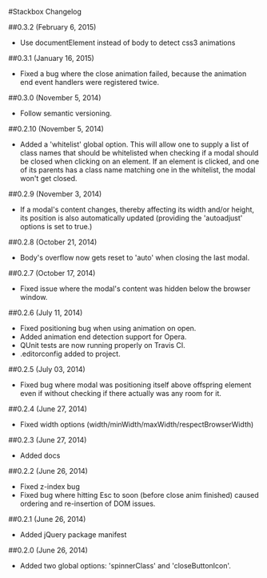 #Stackbox Changelog

##0.3.2 (February 6, 2015)
* Use documentElement instead of body to detect css3 animations

##0.3.1 (January 16, 2015)
* Fixed a bug where the close animation failed, because the animation end event handlers were registered twice.

##0.3.0 (November 5, 2014)
* Follow semantic versioning.

##0.2.10 (November 5, 2014)
* Added a 'whitelist' global option. This will allow one to supply a list of class names that should be whitelisted when checking if a modal should be closed when clicking on an element. If an element is clicked, and one of its parents has a class name matching one in the whitelist, the modal won't get closed.

##0.2.9 (November 3, 2014)
* If a modal's content changes, thereby affecting its width and/or height, its position is also automatically updated (providing the 'autoadjust' options is set to true.)

##0.2.8 (October 21, 2014)
* Body's overflow now gets reset to 'auto' when closing the last modal.

##0.2.7 (October 17, 2014)
* Fixed issue where the modal's content was hidden below the browser window.

##0.2.6 (July 11, 2014)
* Fixed positioning bug when using animation on open.
* Added animation end detection support for Opera.
* QUnit tests are now running properly on Travis CI.
* .editorconfig added to project.

##0.2.5 (July 03, 2014)
* Fixed bug where modal was positioning itself above offspring element even if without checking if there actually was any room for it.

##0.2.4 (June 27, 2014)
* Fixed width options (width/minWidth/maxWidth/respectBrowserWidth)

##0.2.3 (June 27, 2014)
* Added docs

##0.2.2 (June 26, 2014)
* Fixed z-index bug
* Fixed bug where hitting Esc to soon (before close anim finished) caused ordering and re-insertion of DOM issues.

##0.2.1 (June 26, 2014)
* Added jQuery package manifest

##0.2.0 (June 26, 2014)

* Added two global options: 'spinnerClass' and 'closeButtonIcon'.

